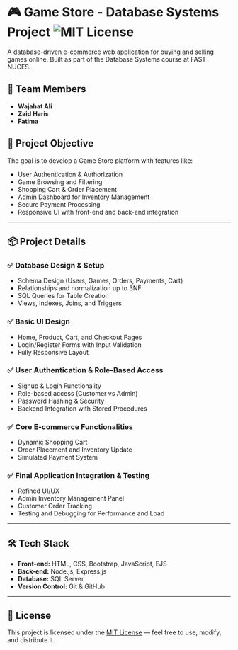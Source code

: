 # 🎮 Game Store - Database Systems Project    ![MIT License](https://img.shields.io/badge/license-MIT-green.svg)

A database-driven e-commerce web application for buying and selling games online. Built as part of the Database Systems course at FAST NUCES.

## 👥 Team Members

- **Wajahat Ali**
- **Zaid Haris**
- **Fatima**

## 📌 Project Objective

The goal is to develop a Game Store platform with features like:

- User Authentication & Authorization
- Game Browsing and Filtering
- Shopping Cart & Order Placement
- Admin Dashboard for Inventory Management
- Secure Payment Processing
- Responsive UI with front-end and back-end integration

---

## 📦 Project Details

### ✅ Database Design & Setup

- Schema Design (Users, Games, Orders, Payments, Cart)
- Relationships and normalization up to 3NF
- SQL Queries for Table Creation
- Views, Indexes, Joins, and Triggers

### ✅ Basic UI Design

- Home, Product, Cart, and Checkout Pages
- Login/Register Forms with Input Validation
- Fully Responsive Layout

### ✅ User Authentication & Role-Based Access

- Signup & Login Functionality
- Role-based access (Customer vs Admin)
- Password Hashing & Security
- Backend Integration with Stored Procedures

### ✅ Core E-commerce Functionalities

- Dynamic Shopping Cart
- Order Placement and Inventory Update
- Simulated Payment System

### ✅ Final Application Integration & Testing

- Refined UI/UX
- Admin Inventory Management Panel
- Customer Order Tracking
- Testing and Debugging for Performance and Load

---

## 🛠️ Tech Stack

- **Front-end:** HTML, CSS, Bootstrap, JavaScript, EJS
- **Back-end:** Node.js, Express.js
- **Database:** SQL Server
- **Version Control:** Git & GitHub

---

## 🧾 License

This project is licensed under the [MIT License](./LICENSE) — feel free to use, modify, and distribute it.



